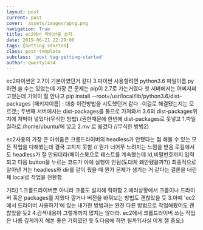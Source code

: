 ```yaml
---
layout: post
current: post
cover:  assets/images/apng.png
navigation: True
title: ec2에서 파이썬을 쓰자
date: 2019-06-21 22:29:00
tags: [Getting started]
class: post-template
subclass: 'post tag-getting-started'
author: qwerty1434
---
```


ec2파이썬은 2.7이 기본이였던거 같다
3.파이썬 사용할려면 python3.6 파일이름.py하면 쓸 수는 있었는데
가장 큰 문제는 pip이 2.7로 가는거였다
첫 서버에서는 어찌저찌 고쳤는데 기억이 잘 안나고
pip install --root=/usr/local/lib/python3.6/dist-packages [패키지이름] : 대충 이런방법을 시도했던거 같다 -이걸로 해결됐는지는 모르겠;;
두번째 서버에서는 dist-packages를 통으로 가져와서 3.6의 dist-packages위치에 처박아 넣었다(무식한 방법)
(권한때문에 한번에 dist-packages로 못넣고 1.파일질라로 /home/ubuntu/에 넣고 2.mv 로 옮겼다 //무식한 방법2)

ec2사용의 가장 큰 아쉬움은 크롬드라이버의 headless가 안됐다는 점
해볼 수 있는 모든 작업을 다해봤는데 결국 고치지 못함 // 뭔가 너어무 느려지는 느낌을 받음
로컬에서도 headless가 잘 안되더라(페이스북으로 테스트를 계속했는데 Id,비밀번호까지 입력되고 다음 button을 누르는 코드가 아예 실행이 안됨(도대체 왜안됐을까?))
최종적으로 알아낸 거는 headless와 dir를 같이 줬을 때 뭔가 문제가 생기는 거 같다는 결론을 내린체 local로 작업을 전환함

기타]
1.크롬드라이버뿐 아니라 크롬도 설치해 줘야함
2.에러상황에서 크롬이나 드라이버 혹은 packages를 지웠다 깔거나 버전을 바꿔보는 방법도 괜찮았을 듯
3.아예 'ec2에서 드라이버 사용하기'에 있는 내가한 방법과는 완전 다른 방법으로 작업해봤어도 괜찮았을 듯2
4.검색내용이 그렇게까지 많지는 않더라. ec2에서 크롬드라이버 쓰는 작업은 나름 깊게까지 해본 좋은 기회였던 듯
5.다음에 하면 될까?(사실 이게 잴 중요;)
